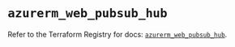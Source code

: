 # `azurerm_web_pubsub_hub`

Refer to the Terraform Registry for docs: [`azurerm_web_pubsub_hub`](https://registry.terraform.io/providers/hashicorp/azurerm/3.108.0/docs/resources/web_pubsub_hub).
